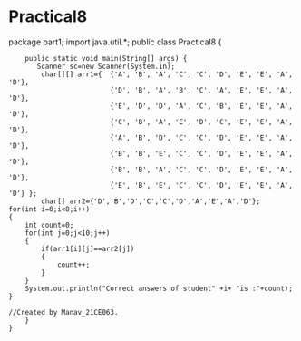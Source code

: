 # Practical8
package part1;
import java.util.*;
public class Practical8 {
	
	
	    public static void main(String[] args) {
	       Scanner sc=new Scanner(System.in);
	        char[][] arr1={  {'A', 'B', 'A', 'C', 'C', 'D', 'E', 'E', 'A', 'D'},
	                         {'D', 'B', 'A', 'B', 'C', 'A', 'E', 'E', 'A', 'D'},
	                         {'E', 'D', 'D', 'A', 'C', 'B', 'E', 'E', 'A', 'D'},
	                         {'C', 'B', 'A', 'E', 'D', 'C', 'E', 'E', 'A', 'D'},
	                         {'A', 'B', 'D', 'C', 'C', 'D', 'E', 'E', 'A', 'D'},
	                         {'B', 'B', 'E', 'C', 'C', 'D', 'E', 'E', 'A', 'D'},
	                         {'B', 'B', 'A', 'C', 'C', 'D', 'E', 'E', 'A', 'D'},
	                         {'E', 'B', 'E', 'C', 'C', 'D', 'E', 'E', 'A', 'D'} };
	        char[] arr2={'D','B','D','C','C','D','A','E','A','D'};
	for(int i=0;i<8;i++)
	{
	    int count=0;
	    for(int j=0;j<10;j++)
	    {
	        if(arr1[i][j]==arr2[j])
	        {
	            count++;
	        }
	    }
	    System.out.println("Correct answers of student" +i+ "is :"+count);
	}

	//Created by Manav_21CE063.
	    }
	}


